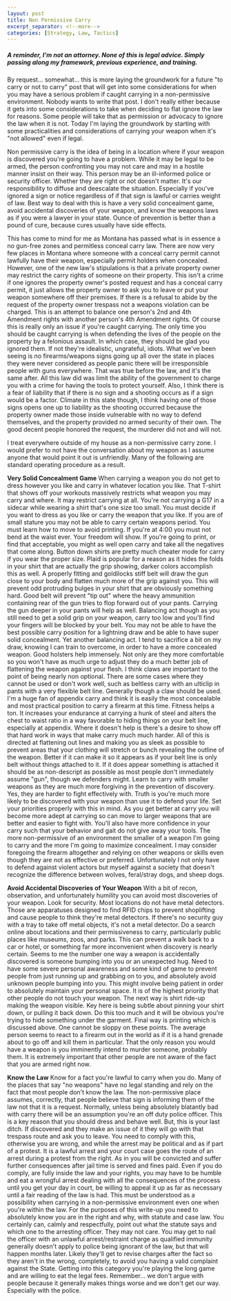 ```yaml
---
layout: post
title: Non Permissive Carry
excerpt_separator: <!--more-->
categories: [Strategy, Law, Tactics]
---
```

##### A reminder, I'm not an attorney. None of this is legal advice. Simply passing along my framework, previous experience, and training.

By request... somewhat... this is more laying the groundwork for a future "to carry or not to carry" post that will get into some considerations for when you may have a serious problem if caught carrying in a non-permissive environment. Nobody wants to write that post. I don't really either because it gets into some considerations to take when deciding to flat ignore the law for reasons. Some people will take that as permission or advocacy to ignore the law when it is not. Today I'm laying the groundwork by starting with some practicalities and considerations of carrying your weapon when it's "not allowed" even if legal.

Non permissive carry is the idea of being in a location where if your weapon is discovered you're going to have a problem. While it may be legal to be armed, the person confronting you may not care and may in a hostile manner insist on their way. This person may be an ill-informed police or security officer. Whether they are right or not doesn't matter. It's our responsibility to diffuse and deescalate the situation. Especially if you've ignored a sign or notice regardless of if that sign is lawful or carries weight of law. Best way to deal with this is have a very solid concealment game, avoid accidental discoveries of your weapon, and know the weapons laws as if you were a lawyer in your state. Ounce of prevention is better than a pound of cure, because cures usually have side effects.

<!--more-->

This has come to mind for me as Montana has passed what is in essence a no gun-free zones and permitless conceal carry law. There are now very few places in Montana where someone with a conceal carry permit cannot lawfully have their weapon, especially permit holders when concealed. However, one of the new law's stipulations is that a private property owner may restrict the carry rights of someone on their property. This isn't a crime if one ignores the property owner's posted request and has a conceal carry permit, it just allows the property owner to ask you to leave or put your weapon somewhere off their premises. If there is a refusal to abide by the request of the property owner trespass not a weapons violation can be charged. This is an attempt to balance one person's 2nd and 4th Amendment rights with another person's 4th Amendment rights. Of course this is really only an issue if you're caught carrying. The only time you should be caught carrying is when defending the lives of the people on the property by a felonious assault. In which case, they should be glad you ignored them. If not they're idealistic, ungrateful, idiots.
What we've been seeing is no firearms/weapons signs going up all over the state in places they were never considered as people panic there will be irresponsible people with guns everywhere. That was true before the law, and it's the same after. All this law did was limit the ability of the government to charge you with a crime for having the tools to protect yourself. Also, I think there is a fear of liability that if there is no sign and a shooting occurs as if a sign would be a factor. Climate in this state though, I think having one of those signs opens one up to liability as the shooting occurred because the property owner made those inside vulnerable with no way to defend themselves, and the property provided no armed security of their own. The good decent people honored the request, the murderer did not and will not.

I treat everywhere outside of my house as a non-permissive carry zone. I would prefer to not have the conversation about my weapon as I assume anyone that would point it out is unfriendly. Many of the following are standard operating procedure as a result.

**Very Solid Concealment Game** When carrying a weapon you do not get to dress however you like and carry in whatever location you like. That T-shirt that shows off your workouts massively restricts what weapon you may carry and where. It may restrict carrying at all. You're not carrying a G17 in a sidecar while wearing a shirt that's one size too small. You must decide if you want to dress as you like or carry the weapon that you like. If you are of small stature you may not be able to carry certain weapons period. 
You must learn how to move to avoid printing. If you're at 4:00 you must not bend at the waist ever. Your freedom will show. If you're going to print, or find that acceptable, you might as well open carry and take all the negatives that come along.
Button down shirts are pretty much cheater mode for carry if you wear the proper size. Plaid is popular for a reason as it hides the folds in your shirt that are actually the grip showing, darker colors accomplish this as well.
A properly fitting and goldilocks stiff belt will draw the gun close to your body and flatten much more of the grip against you. This will prevent odd protruding bulges in your shirt that are obviously something hard. Good belt will prevent "tip out" where the heavy ammunition containing rear of the gun tries to flop forward out of your pants. Carrying the gun deeper in your pants will help as well. Balancing act though as you still need to get a solid grip on your weapon, carry too low and you'll find your fingers will be blocked by your belt. You may not be able to have the best possible carry position for a lightning draw and be able to have super solid concealment. Yet another balancing act. I tend to sacrifice a bit on my draw, knowing I can train to overcome, in order to have a more concealed weapon.
Good holsters help immensely. Not only are they more comfortable so you won't have as much urge to adjust they do a much better job of flattening the weapon against your flesh. I think claws are important to the point of being nearly non optional. There are some cases where they cannot be used or don't work well, such as beltless carry with an ulticlip in pants with a very flexible belt line. Generally though a claw should be used. I'm a huge fan of appendix carry and think it is easily the most concealable and most practical position to carry a firearm at this time.
Fitness helps a ton. It increases your endurance at carrying a hunk of steel and alters the chest to waist ratio in a way favorable to hiding things on your belt line, especially at appendix. Where it doesn't help is there's a desire to show off that hard work in ways that make carry much much harder.
All of this is directed at flattening out lines and making you as sleek as possible to prevent areas that your clothing will stretch or bunch revealing the outline of the weapon. Better if it can make it so it appears as if your belt line is only belt without things attached to it. If it does appear something is attached it should be as non-descript as possible as most people don't immediately assume "gun", though we defenders might.
Learn to carry with smaller weapons as they are much more forgiving in the prevention of discovery. Yes, they are harder to fight effectively with. Truth is you're much more likely to be discovered with your weapon than use it to defend your life. Set your priorities properly with this in mind. As you get better at carry you will become more adept at carrying so can move to larger weapons that are better and easier to fight with. You'll also have more confidence in your carry such that your behavior and gait do not give away your tools.
The more non-permissive of an environment the smaller of a weapon I'm going to carry and the more I'm going to maximize concealment. I may consider foregoing the firearm altogether and relying on other weapons or skills even though they are not as effective or preferred. Unfortunately I not only have to defend against violent actors but myself against a society that doesn't recognize the difference between wolves, feral/stray dogs, and sheep dogs.

**Avoid Accidental Discoveries of Your Weapon** With a bit of recon, observation, and unfortunately humility you can avoid most discoveries of your weapon. Look for security. Most locations do not have metal detectors. Those are apparatuses designed to find RFID chips to prevent shoplifting and cause people to think they're metal detectors. If there's no security guy with a tray to take off metal objects, it's not a metal detector. Do a search online about locations and their permissiveness to carry, particularly public places like museums, zoos, and parks. This can prevent a walk back to a car or hotel, or something far more inconvenient when discovery is nearly certain. 
Seems to me the number one way a weapon is accidentally discovered is someone bumping into you or an unexpected hug. Need to have some severe personal awareness and some kind of game to prevent people from just running up and grabbing on to you, and absolutely avoid unknown people bumping into you. This might involve being patient in order to absolutely maintain your personal space. It is of the highest priority that other people do not touch your weapon.
The next way is shirt ride-up making the weapon visible. Key here is being subtle about pinning your shirt down, or pulling it back down. Do this too much and it will be obvious you're trying to hide something under the garment.
Final way is printing which is discussed above.
One cannot be sloppy on these points. The average person seems to react to a firearm out in the world as if it is a hand grenade about to go off and kill them in particular. That the only reason you would have a weapon is you imminently intend to murder someone, probably them. It is extremely important that other people are not aware of the fact that you are armed right now.

**Know the Law** Know for a fact you're lawful to carry when you do. Many of the places that say "no weapons" have no legal standing and rely on the fact that most people don't know the law. The non-permissive place assumes, correctly, that people believe that sign is informing them of the law not that it is a request. Normally, unless being absolutely blatantly bad with carry there will be an assumption you're an off duty police officer. This is a key reason that you should dress and behave well. But, this is your last ditch. If discovered and they make an issue of it they will go with that trespass route and ask you to leave. You need to comply with this, otherwise you are wrong, and while the arrest may be political and as if part of a protest. It is a lawful arrest and your court case goes the route of an arrest during a protest from the right. As in you will be convicted and suffer further consequences after jail time is served and fines paid. 
Even if you do comply, are fully inside the law and your rights, you may have to be humble and eat a wrongful arrest dealing with all the consequences of the process until you get your day in court, be willing to appeal it up as far as necessary until a fair reading of the law is had. This must be understood as a possibility when carrying in a non-permissive environment even one when you're within the law. For the purposes of this write-up you need to absolutely know you are in the right and why, with statute and case law. You certainly can, calmly and respectfully, point out what the statute says and which one to the arresting officer. They may not care. You may get to nail the officer with an unlawful arrest/restraint charge as qualified immunity generally doesn't apply to police being ignorant of the law, but that will happen months later. Likely they'll get to revise charges after the fact so they aren't in the wrong, completely, to avoid you having a valid complaint against the State. Getting into this category you're playing the long game and are willing to eat the legal fees. Remember... we don't argue with people because it generally makes things worse and we don't get our way. Especially with the police.
